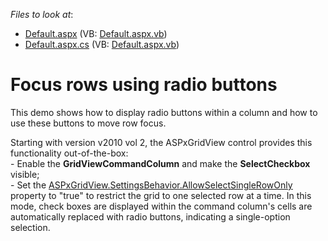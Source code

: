 <!-- default file list -->
*Files to look at*:

* [Default.aspx](./CS/WebSite/Default.aspx) (VB: [Default.aspx.vb](./VB/WebSite/Default.aspx.vb))
* [Default.aspx.cs](./CS/WebSite/Default.aspx.cs) (VB: [Default.aspx.vb](./VB/WebSite/Default.aspx.vb))
<!-- default file list end -->
# Focus rows using radio buttons


<p>This demo shows how to display radio buttons within a column and how to use these buttons to move row focus.</p><p>Starting with version v2010 vol 2, the ASPxGridView control provides this functionality out-of-the-box:<br />
- Enable the <strong>GridViewCommandColumn</strong> and make the <strong>SelectCheckbox</strong> visible;<br />
- Set the <a href="http://documentation.devexpress.com/#AspNet/DevExpressWebASPxGridViewASPxGridViewBehaviorSettings_AllowSelectSingleRowOnlytopic"><u>ASPxGridView.SettingsBehavior.AllowSelectSingleRowOnly</u></a> property to "true" to restrict the grid to one selected row at a time. In this mode, check boxes are displayed within the command column's cells are automatically replaced with radio buttons, indicating a single-option selection.</p>

<br/>


